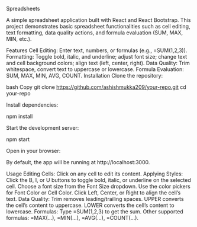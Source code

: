 Spreadsheets

A simple spreadsheet application built with React and React Bootstrap. This project demonstrates basic spreadsheet functionalities such as cell editing, text formatting, data quality actions, and formula evaluation (SUM, MAX, MIN, etc.).



Features
Cell Editing: Enter text, numbers, or formulas (e.g., =SUM(1,2,3)).
Formatting: Toggle bold, italic, and underline; adjust font size; change text and cell background colors; align text (left, center, right).
Data Quality: Trim whitespace, convert text to uppercase or lowercase.
Formula Evaluation: SUM, MAX, MIN, AVG, COUNT.
Installation
Clone the repository:

bash
Copy
git clone https://github.com/ashishmukka209/your-repo.git
cd your-repo


Install dependencies:

npm install

Start the development server:

npm start

Open in your browser:

By default, the app will be running at http://localhost:3000.

Usage
Editing Cells: Click on any cell to edit its content.
Applying Styles:
Click the B, I, or U buttons to toggle bold, italic, or underline on the selected cell.
Choose a font size from the Font Size dropdown.
Use the color pickers for Font Color or Cell Color.
Click Left, Center, or Right to align the cell’s text.
Data Quality:
Trim removes leading/trailing spaces.
UPPER converts the cell’s content to uppercase.
LOWER converts the cell’s content to lowercase.
Formulas:
Type =SUM(1,2,3) to get the sum.
Other supported formulas: =MAX(...), =MIN(...), =AVG(...), =COUNT(...).
